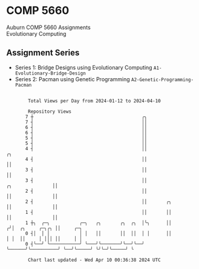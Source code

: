# COMP 5660
Auburn COMP 5660 Assignments  
Evolutionary Computing

## Assignment Series
- Series 1: Bridge Designs using Evolutionary Computing `A1-Evolutionary-Bridge-Design`
- Series 2: Pacman using Genetic Programming `A2-Genetic-Programming-Pacman`

```

        Total Views per Day from 2024-01-12 to 2024-04-10

        Repository Views
       7 ┼                                        ╭╮
       7 ┤                                        ││
       6 ┤                                        ││
       6 ┤                                        ││
       5 ┤                                        ││
       5 ┤                                        ││
       4 ┤                                        ││                                     ╭╮
       4 ┤                                        ││                                     ││
       3 ┤                                        ││                                     ││
       3 ┤                                        ││                    ╭╮               ││
       2 ┤                                        ││                    ││               ││
       2 ┤                                        ││       ╭╮           ││               ││
       1 ┤                                        ││       ││           ││               ││
       1 ┼╮  ╭─╮           ╭─╮   ╭╮       ╭╮  ╭╮  │╰╮      ││          ╭╯│  ╭╮     ╭─╮╭╮ ││     ╭─╮
       0 ┤│  │ │           │ │   ││       ││  ││  │ │      ││          │ │  ││     │ │││ ││     │ │
       0 ┤╰──╯ ╰───────────╯ ╰───╯╰───────╯╰──╯╰──╯ ╰──────╯╰──────────╯ ╰──╯╰─────╯ ╰╯╰─╯╰─────╯ ╰

        Chart last updated - Wed Apr 10 00:36:38 2024 UTC
        
```
